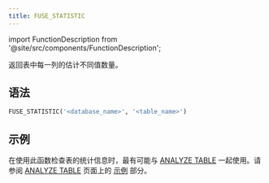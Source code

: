 ```yaml
---
title: FUSE_STATISTIC
---
```

import FunctionDescription from '@site/src/components/FunctionDescription';

<FunctionDescription description="引入或更新: v1.2.553"/>

返回表中每一列的估计不同值数量。

## 语法

```sql
FUSE_STATISTIC('<database_name>', '<table_name>')
```

## 示例

在使用此函数检查表的统计信息时，最有可能与 [ANALYZE TABLE](/sql/sql-commands/ddl/table/analyze-table) 一起使用。请参阅 [ANALYZE TABLE](/sql/sql-commands/ddl/table/analyze-table) 页面上的 [示例](/sql/sql-commands/ddl/table/analyze-table#examples) 部分。